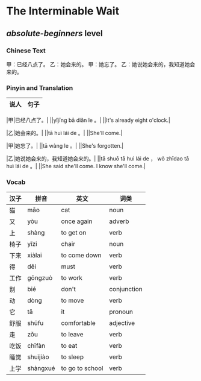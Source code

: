 # The Interminable Wait
## *absolute-beginners* level

### Chinese Text
甲：已经八点了。
乙：她会来的。
甲：她忘了。
乙：她说她会来的，我知道她会来的。

### Pinyin and Translation
|说人|句子|
|----|----|

|甲|已经八点了。|
||yǐjīng bā diǎn le 。|
||It's already eight o'clock.|

|乙|她会来的。|
||tā huì lái de 。|
||She'll come.|

|甲|她忘了。|
||tā wàng le 。|
||She's forgotten.|

|乙|她说她会来的，我知道她会来的。|
||tā shuō tā huì lái de ， wǒ zhīdao tā huì lái de 。|
||She said she'll come. I know she'll come.|
### Vocab
|汉子|拼音|英文|词类|
|----|----|----|----|
|猫|māo|cat|noun|
|又|yòu|once again|adverb|
|上|shàng|to get on|verb|
|椅子|yǐzi|chair|noun|
|下来|xiàlai|to come down|verb|
|得|děi|must|verb|
|工作|gōngzuò|to work|verb|
|别|bié|don't|conjunction|
|动|dòng|to move|verb|
|它|tā|it|pronoun|
|舒服|shūfu|comfortable|adjective|
|走|zǒu|to leave|verb|
|吃饭|chīfàn|to eat|verb|
|睡觉|shuìjiào|to sleep|verb|
|上学|shàngxué|to go to school|verb|